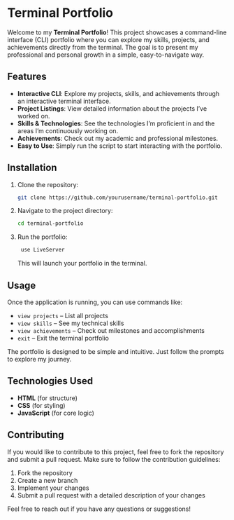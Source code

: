 # Terminal Portfolio

Welcome to my **Terminal Portfolio**! This project showcases a command-line interface (CLI) portfolio where you can explore my skills, projects, and achievements directly from the terminal. The goal is to present my professional and personal growth in a simple, easy-to-navigate way.

## Features

- **Interactive CLI**: Explore my projects, skills, and achievements through an interactive terminal interface.
- **Project Listings**: View detailed information about the projects I’ve worked on.
- **Skills & Technologies**: See the technologies I’m proficient in and the areas I’m continuously working on.
- **Achievements**: Check out my academic and professional milestones.
- **Easy to Use**: Simply run the script to start interacting with the portfolio.

## Installation

1. Clone the repository:

   ```bash
   git clone https://github.com/yourusername/terminal-portfolio.git
   ```

2. Navigate to the project directory:

   ```bash
   cd terminal-portfolio
   ```
3. Run the portfolio:

   ```bash
    use LiveServer
   ```

   This will launch your portfolio in the terminal.

## Usage

Once the application is running, you can use commands like:

- `view projects` – List all projects
- `view skills` – See my technical skills
- `view achievements` – Check out milestones and accomplishments
- `exit` – Exit the terminal portfolio

The portfolio is designed to be simple and intuitive. Just follow the prompts to explore my journey.

## Technologies Used

- **HTML** (for structure)
- **CSS** (for styling)
- **JavaScript** (for core logic)

## Contributing

If you would like to contribute to this project, feel free to fork the repository and submit a pull request. Make sure to follow the contribution guidelines:

1. Fork the repository
2. Create a new branch
3. Implement your changes
4. Submit a pull request with a detailed description of your changes

Feel free to reach out if you have any questions or suggestions!